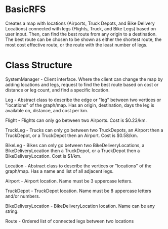# BasicRFS

Creates a map with locations (Airports, Truck Depots, and Bike Delivery Locations) connected with legs (Flights, Truck, and Bike Legs) based on user input. Then, can find the best route from any origin to a destination. The best route can be chosen to be shown as either the shortest route, the most cost effective route, or the route with the least number of legs.

# Class Structure

SystemManager - Client interface. Where the client can change the map by adding locations and legs, request to find the best route based on cost or distance or leg count, and find a specific location.

Leg - Abstract class to describe the edge or "leg" between two vertices or "locations" of the graph/map. Has an origin, destination, days the leg is available on, distance, and cost per km.

Flight - Flights can only go between two Airports. Cost is $0.23/km.

TruckLeg - Trucks can only go between two TruckDepots, an Airport then a TruckDepot, or a TruckDepot then an Airport. Cost is $0.58/km.

BikeLeg - Bikes can only go between two BikeDeliveryLocations, a BikeDeliveryLocation then a TruckDepot, or a TruckDepot then a BikeDeliveryLocation. Cost is $1/km.

Location - Abstract class to describe the vertices or "locations" of the graph/map. Has a name and list of all adjacent legs.

Airport - Airport location. Name must be 3 uppercase letters.

TruckDepot - TruckDepot location. Name must be 8 uppercase letters and/or numbers.

BikeDeliveryLocation - BikeDeliveryLocation location. Name can be any string.

Route - Ordered list of connected legs between two locations
